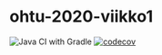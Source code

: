 # ohtu-2020-viikko1

![Java CI with Gradle](https://github.com/anttiollikkala/ohtu-2020-viikko1/workflows/Java%20CI%20with%20Gradle/badge.svg) [![codecov](https://codecov.io/gh/anttiollikkala/ohtu-2020-viikko1/branch/main/graph/badge.svg?token=3F2J06TGCJ)](https://codecov.io/gh/anttiollikkala/ohtu-2020-viikko1)
